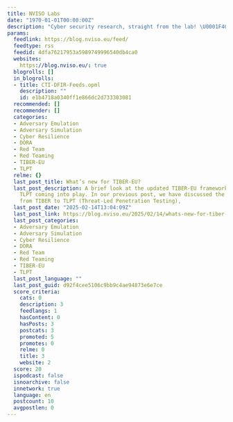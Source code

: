 ```yaml
---
title: NVISO Labs
date: "1970-01-01T00:00:00Z"
description: "Cyber security research, straight from the lab! \U0001F400"
params:
  feedlink: https://blog.nviso.eu/feed/
  feedtype: rss
  feedid: 4dfa76217953a5989749996540db4ca0
  websites:
    https://blog.nviso.eu/: true
  blogrolls: []
  in_blogrolls:
  - title: CTI-DFIR-Feeds.opml
    description: ""
    id: e1b4718a0340ff1e866dc2d733303081
  recommended: []
  recommender: []
  categories:
  - Adversary Emulation
  - Adversary Simulation
  - Cyber Resilience
  - DORA
  - Red Team
  - Red Teaming
  - TIBER-EU
  - TLPT
  relme: {}
  last_post_title: What’s new for TIBER-EU?
  last_post_description: A brief look at the updated TIBER-EU framework with DORA
    TLPT coming into play. In our previous post, we have discussed the “transition”
    from TIBER to TLPT (Threat-Led Penetration Testing),
  last_post_date: "2025-02-14T13:04:09Z"
  last_post_link: https://blog.nviso.eu/2025/02/14/whats-new-for-tiber-eu/
  last_post_categories:
  - Adversary Emulation
  - Adversary Simulation
  - Cyber Resilience
  - DORA
  - Red Team
  - Red Teaming
  - TIBER-EU
  - TLPT
  last_post_language: ""
  last_post_guid: d92f4cee5106c9bb9c4ae94873e6e7ce
  score_criteria:
    cats: 0
    description: 3
    feedlangs: 1
    hasContent: 0
    hasPosts: 3
    postcats: 3
    promoted: 5
    promotes: 0
    relme: 0
    title: 3
    website: 2
  score: 20
  ispodcast: false
  isnoarchive: false
  innetwork: true
  language: en
  postcount: 10
  avgpostlen: 0
---
```

